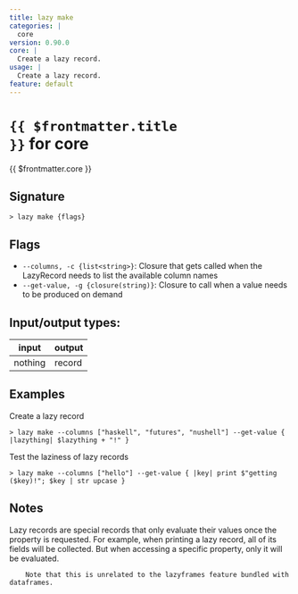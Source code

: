 ```yaml
---
title: lazy make
categories: |
  core
version: 0.90.0
core: |
  Create a lazy record.
usage: |
  Create a lazy record.
feature: default
---
```


<!-- This file is automatically generated. Please edit the command in https://github.com/nushell/nushell instead. -->

# <code>{{ $frontmatter.title }}</code> for core

<div class='command-title'>{{ $frontmatter.core }}</div>

## Signature

`> lazy make {flags} `

## Flags

- `--columns, -c {list<string>}`: Closure that gets called when the LazyRecord needs to list the available column names
- `--get-value, -g {closure(string)}`: Closure to call when a value needs to be produced on demand

## Input/output types:

| input   | output |
| ------- | ------ |
| nothing | record |

## Examples

Create a lazy record

```nu
> lazy make --columns ["haskell", "futures", "nushell"] --get-value { |lazything| $lazything + "!" }

```

Test the laziness of lazy records

```nu
> lazy make --columns ["hello"] --get-value { |key| print $"getting ($key)!"; $key | str upcase }

```

## Notes

Lazy records are special records that only evaluate their values once the property is requested.
For example, when printing a lazy record, all of its fields will be collected. But when accessing
a specific property, only it will be evaluated.

        Note that this is unrelated to the lazyframes feature bundled with dataframes.
